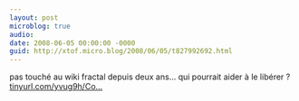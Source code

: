 ```yaml
---
layout: post
microblog: true
audio: 
date: 2008-06-05 00:00:00 -0000
guid: http://xtof.micro.blog/2008/06/05/t827992692.html
---
```

pas touché au wiki fractal depuis deux ans... qui pourrait aider à le libérer ? [tinyurl.com/yvug9h/Co...](http://tinyurl.com/yvug9h/Commande)
